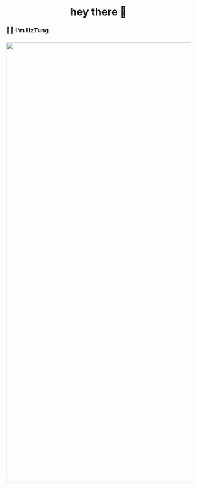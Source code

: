 <h1 align="center">hey there 👋</h1>

###

<h3 align="left">👩‍💻  I'm HzTung</h3>

###

<a href="#">
    <img src="svg/hztung.svg" width="1200">
</a>
